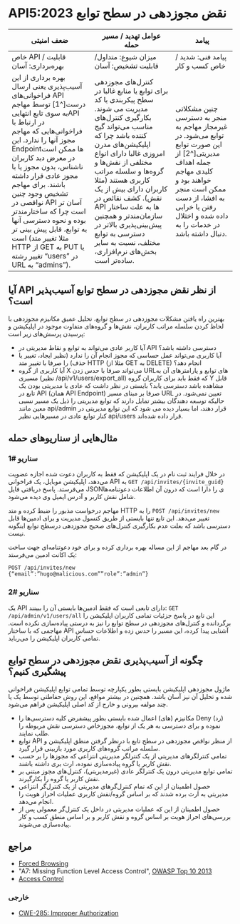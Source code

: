 # API5:2023 نقض مجوزدهی در سطح توابع

| ضعف امنیتی | عوامل تهدید / مسیر حمله | پیامد |
|---------|--------------------|------------|
| خاص API / قابلیت بهره‌برداری: آسان |  میزان شیوع: متداول/ قابلیت تشخیص: آسان              | پیامد فنی: شدید / خاص کسب و کار     |
| بهره برداری از این ‌‌آسیب‌پذیری یعنی ارسال فراخوانی‌های API درست[^1]  توسط مهاجم به سوی تابع انتهاییAPI  در ارتباط با فراخوانی‌هایی که مهاجم مجوز آنها را ندارد. این Endpointها ممکن است در معرض دید کاربران ناشناس، بدون مجوز یا با مجوز عادی قرار داشته باشند. برای مهاجم تشخیص وجود چنین نواقصی در API آسان تر است چرا که ساختارمندتر بوده و نحوه دسترسی آنها به توابع، قابل پیش بینی تر است (مثلا تغییر متد HTTP از GET به PUT یا تغییر رشته “users” در URL به “admins”).      | کنترل‌های مجوزدهی برای توابع یا منابع غالبا در سطح پیکربندی یا کد مدیریت می شوند. بکارگیری کنترل‌های مناسب می‌تواند گیج کننده باشد چرا که اپلیکیشن‌های مدرن امروزی غالبا دارای انواع مختلفی از نقش‌ها و گروه‌ها و سلسله مراتب کاربری هستند (مثلا کاربران دارای بیش از یک نقش). کشف نقائص در API ها به علت ساختار سازمان‌مندتر و همچنین پیش‌بینی‌پذیری بالاتر در دسترسی به توابع مختلف، نسبت به سایر بخش‌های نرم‌افزاری، ساده‌تر است.         | چنین مشکلاتی منجر به دسترسی غیرمجاز مهاجم به توابع می‌شود. در این صورت توابع مدیریتی[^2]  از جمله اهداف کلیدی مهاجم خواهند بود و ممکن است منجر به افشا، از دست رفتن یا خرابی داده شده و اختلال در خدمات را به دنبال داشته باشد.         |

## آیا API از نظر نقض مجوزدهی در سطح توابع ‌‌آسیب‌پذیر است؟

بهترین راه یافتن مشکلات مجوزدهی در سطح توابع، تحلیل عمیق مکانیزم مجوزدهی با لحاظ کردن سلسله مراتب کاربران، نقش‌‌‌ها و گروه‌‌‌های متفاوت موجود در اپلیکیشن و پرسیدن پرسش‌‌‌های زیر است:
-	آیا کاربر عادی می‌تواند به توابع و نقاط مدیریتی در API دسترسی داشته باشد؟
-	آیا کاربری می‌تواند عمل حساسی که مجوز انجام آن را ندارد (نظیر ایجاد، تغییر یا حذف) را صرفا با تغییر متد HTTP (مثلا از GET به DELETE) انجام دهد؟
-	آیا کاربری از گروه X می‌تواند صرفا با حدس زدن URLهای توابع و پارامترهای آن به مسیری (نظیر /api/v1/users/export_all) که فقط باید برای کاربران گروه Y قابل مشاهده باشد دسترسی یابد؟
بایستی در نظر داشت که عادی یا مدیریتی بودن یک تابع در API (همان API Endpoint) صرفا بر مبنای مسیر URL تعیین نمی‌شود.
در حالیکه توسعه دهندگان بیشتر تمایل دارند که توابع مدیریتی را ذیل یک مسیر نسبی  معین مانند api/admin قرار دهند، اما بسیار دیده می شود که این توابع مدیریتی در کنار توابع عادی در مسیرهایی نظیر api/users قرار داده شده‌اند.

## مثال‌‌‌هایی از سناریوهای حمله

### سناریو #1

در خلال فرایند ثبت نام در یک اپلیکیشن که فقط به کاربران دعوت شده اجازه عضویت می‌دهد، اپلیکیشن موبایل، یک فراخوانی API به `GET /api/invites/{invite_guid}` می‌فرستد. پاسخ دریافتی فایل JSONی را دارا است که درون آن اطلاعات دعوتنامه‌‌‌ها شامل نقش کاربر و آدرس ایمیل وی دیده می‌شود.

مهاجم درخواست مذبور را ضبط کرده و متد HTTP را به `POST /api/invites/new` تغییر می‌دهد. این تابع تنها بایستی از طریق کنسول مدیریت و برای ادمین‌‌‌ها قابل دسترسی باشد که بعلت عدم بکارگیری کنترل‌‌‌های صحیح مجوزدهی درسطح توابع اینگونه نیست.

در گام بعد مهاجم از این مساله بهره برداری کرده و برای خود دعوتنامه‌ای جهت ساخت یک اکانت ادمین می‌فرستد:

```http
POST /api/invites/new
{“email”:”hugo@malicious.com””role”:”admin”}
```

### سناریو #2

یک API دارای تابعی است که فقط ادمین‌‌‌ها بایستی آن را ببینند:
`GET /api/admin/v1/users/all`
این تابع در پاسخ جزئیات تمامی کاربران اپلیکیشن را برگردانده و کنترل‌‌‌های مجوزدهی در سطح توابع را نیز به درستی ‌‌‌‌پیاده‌سازی نکرده است. مهاجمی که با ساختار API آشنایی پیدا کرده، این مسیر را حدس زده و اطلاعات حساس تمامی کاربران اپلیکیشن را می‌رباید.

## چگونه از ‌‌آسیب‌پذیری نقض مجوزدهی در سطح توابع پیشگیری کنیم؟

ماژول مجوزدهی اپلیکیشن بایستی بطور یکپارچه توسط تمامی توابع اپلیکیشن فراخوانی شده و تحلیل آن نیز آسان باشد. همچنین در بیشتر مواقع، این روش حفاطتی توسط یک یا چند مولفه بیرونی و خارج از کد اصلی اپلیکیشن فراهم می‌شود.

- مکانیزم (های) اعمال شده بایستی بطور پیشفرض کلیه دسترسی‌‌‌ها را Deny (رد) نموده و برای دسترسی به هر یک از توابع، مجوزخاص دسترسی نقش مربوطه را طلب نمایند.
- توابع API از منظر نواقص مجوزدهی در سطح تابع با درنظر گرفتن منطق اپلیکیشن و سلسله مراتب گروه‌‌‌های کاربری مورد بازبینی قرار گیرد.
- تمامی کنترلگرهای مدیریتی از یک کنترلگر مدیریتی انتزاعی که مجوزها را بر حسب نقش کاربر یا گروه پیاده‌سازی نموده، ارث بری داشته باشند.
- تمامی توابع مدیریتی درون یک کنترلگر عادی (غیرمدیریتی)، کنترل‌‌‌های مجوز مبتنی بر نقش کاربر یا گروه را بکارگیرند.
- حصول اطمینان از این که تمام کنترل‌گرهای مدیریتی از یک کنترل‌گر انتزاعی مدیریتی به ارث برده‌ شدند که بر اساس گروه/نقش کاربری عملیات احراز هویت را انجام می‌دهد.
- حصول اطمینان از این که عملیات مدیریتی در داخل یک کنترل‌گر معمولی پس از بررسی‌های احراز هویت بر اساس گروه و نقش کاربر و بر اساس منطق کسب و کار پیاده‌سازی می‌شوند.

## مراجع
- [Forced Browsing][1]
- "A7: Missing Function Level Access Control", [OWASP Top 10 2013][2]
- [Access Control][3]

### خارجی

- [CWE-285: Improper Authorization](https://cwe.mitre.org/data/definitions/285.html)

[1]: https://owasp.org/www-community/attacks/Forced_browsing
[2]: https://github.com/OWASP/Top10/raw/master/2013/OWASP%20Top%2010%20-%202013.pdf
[3]: https://owasp.org/www-community/Access_Control
[4]: https://cwe.mitre.org/data/definitions/285.html
